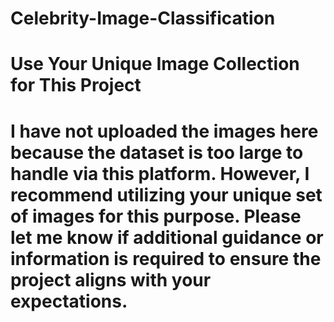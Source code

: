 # Celebrity-Image-Classification
# Use Your Unique Image Collection for This Project
# I have not uploaded the images here because the dataset is too large to handle via this platform. However, I recommend utilizing your unique set of images for this purpose. Please let me know if additional guidance or information is required to ensure the project aligns with your expectations.
